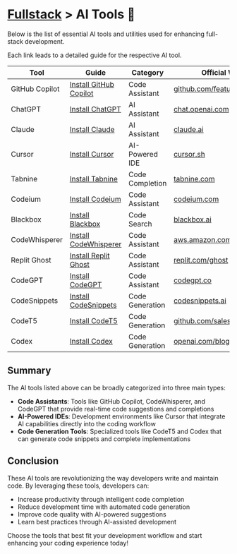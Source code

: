 # [Fullstack](../../) > AI Tools 🤖

Below is the list of essential AI tools and utilities used for enhancing full-stack development.

Each link leads to a detailed guide for the respective AI tool.

| Tool | Guide | Category | Official Website |
|------|-------|----------|------------------|
| GitHub Copilot | [Install GitHub Copilot](./copilot) | Code Assistant | [github.com/features/copilot](https://github.com/features/copilot) |
| ChatGPT | [Install ChatGPT](./chatgpt) | AI Assistant | [chat.openai.com](https://chat.openai.com) |
| Claude | [Install Claude](./claude) | AI Assistant | [claude.ai](https://claude.ai) |
| Cursor | [Install Cursor](./cursor) | AI-Powered IDE | [cursor.sh](https://cursor.sh) |
| Tabnine | [Install Tabnine](./tabnine) | Code Completion | [tabnine.com](https://www.tabnine.com) |
| Codeium | [Install Codeium](./codeium) | Code Assistant | [codeium.com](https://codeium.com) |
| Blackbox | [Install Blackbox](./blackbox) | Code Search | [blackbox.ai](https://blackbox.ai) |
| CodeWhisperer | [Install CodeWhisperer](./codewhisperer) | Code Assistant | [aws.amazon.com/codewhisperer](https://aws.amazon.com/codewhisperer) |
| Replit Ghost | [Install Replit Ghost](./replit-ghost) | Code Assistant | [replit.com/ghost](https://replit.com/ghost) |
| CodeGPT | [Install CodeGPT](./codegpt) | Code Assistant | [codegpt.co](https://codegpt.co) |
| CodeSnippets | [Install CodeSnippets](./codesnippets) | Code Generation | [codesnippets.ai](https://codesnippets.ai) |
| CodeT5 | [Install CodeT5](./codet5) | Code Generation | [github.com/salesforce/CodeT5](https://github.com/salesforce/CodeT5) |
| Codex | [Install Codex](./codex) | Code Generation | [openai.com/blog/openai-codex](https://openai.com/blog/openai-codex) |

## Summary
The AI tools listed above can be broadly categorized into three main types:
- **Code Assistants**: Tools like GitHub Copilot, CodeWhisperer, and CodeGPT that provide real-time code suggestions and completions
- **AI-Powered IDEs**: Development environments like Cursor that integrate AI capabilities directly into the coding workflow
- **Code Generation Tools**: Specialized tools like CodeT5 and Codex that can generate code snippets and complete implementations

## Conclusion
These AI tools are revolutionizing the way developers write and maintain code. By leveraging these tools, developers can:
- Increase productivity through intelligent code completion
- Reduce development time with automated code generation
- Improve code quality with AI-powered suggestions
- Learn best practices through AI-assisted development

Choose the tools that best fit your development workflow and start enhancing your coding experience today!
